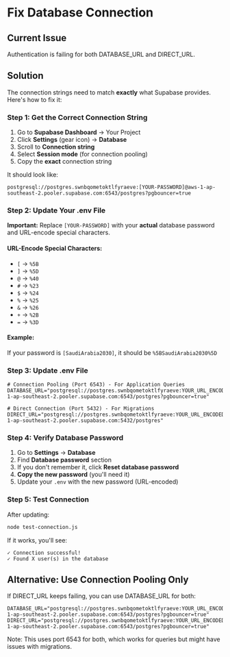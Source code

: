 # Fix Database Connection

## Current Issue
Authentication is failing for both DATABASE_URL and DIRECT_URL.

## Solution

The connection strings need to match **exactly** what Supabase provides. Here's how to fix it:

### Step 1: Get the Correct Connection String

1. Go to **Supabase Dashboard** → Your Project
2. Click **Settings** (gear icon) → **Database**
3. Scroll to **Connection string**
4. Select **Session mode** (for connection pooling)
5. Copy the **exact** connection string

It should look like:
```
postgresql://postgres.swnbqometoktlfyraeve:[YOUR-PASSWORD]@aws-1-ap-southeast-2.pooler.supabase.com:6543/postgres?pgbouncer=true
```

### Step 2: Update Your .env File

**Important:** Replace `[YOUR-PASSWORD]` with your **actual** database password and URL-encode special characters.

#### URL-Encode Special Characters:
- `[` → `%5B`
- `]` → `%5D`
- `@` → `%40`
- `#` → `%23`
- `$` → `%24`
- `%` → `%25`
- `&` → `%26`
- `+` → `%2B`
- `=` → `%3D`

#### Example:
If your password is `[SaudiArabia2030]`, it should be `%5BSaudiArabia2030%5D`

### Step 3: Update .env File

```env
# Connection Pooling (Port 6543) - For Application Queries
DATABASE_URL="postgresql://postgres.swnbqometoktlfyraeve:YOUR_URL_ENCODED_PASSWORD@aws-1-ap-southeast-2.pooler.supabase.com:6543/postgres?pgbouncer=true"

# Direct Connection (Port 5432) - For Migrations
DIRECT_URL="postgresql://postgres.swnbqometoktlfyraeve:YOUR_URL_ENCODED_PASSWORD@aws-1-ap-southeast-2.pooler.supabase.com:5432/postgres"
```

### Step 4: Verify Database Password

1. Go to **Settings** → **Database**
2. Find **Database password** section
3. If you don't remember it, click **Reset database password**
4. **Copy the new password** (you'll need it)
5. Update your `.env` with the new password (URL-encoded)

### Step 5: Test Connection

After updating:
```bash
node test-connection.js
```

If it works, you'll see:
```
✓ Connection successful!
✓ Found X user(s) in the database
```

## Alternative: Use Connection Pooling Only

If DIRECT_URL keeps failing, you can use DATABASE_URL for both:

```env
DATABASE_URL="postgresql://postgres.swnbqometoktlfyraeve:YOUR_URL_ENCODED_PASSWORD@aws-1-ap-southeast-2.pooler.supabase.com:6543/postgres?pgbouncer=true"
DIRECT_URL="postgresql://postgres.swnbqometoktlfyraeve:YOUR_URL_ENCODED_PASSWORD@aws-1-ap-southeast-2.pooler.supabase.com:6543/postgres?pgbouncer=true"
```

Note: This uses port 6543 for both, which works for queries but might have issues with migrations.

